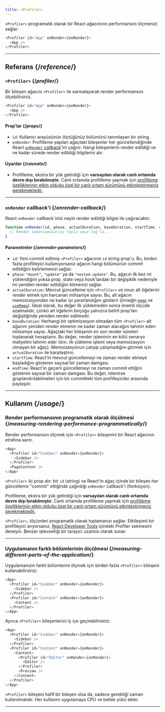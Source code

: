 ```yaml
---
title: <Profiler>
---
```


<Intro>

`<Profiler>` programatik olarak bir React ağacınının performansını ölçmenizi sağlar.

```js
<Profiler id="App" onRender={onRender}>
  <App />
</Profiler>
```

</Intro>

<InlineToc />

---

## Referans {/*reference*/}

### `<Profiler>` {/*profiler*/}

Bir bileşen ağacını `<Profiler>` ile sarmalayarak render performansını ölçebilirsiniz.

```js
<Profiler id="App" onRender={onRender}>
  <App />
</Profiler>
```

#### Prop'lar {/*props*/}

* `id`: Kullanıcı arayüzünün ölçtüğünüz bölümünü tanımlayan bir string.
* `onRender`: Profilleme yapılan ağaçtaki bileşenler her güncellendiğinde React [`onRender` callback](#onrender-callback)'ini çağırır. Hangi bileşenlerin render edildiği ve ne kadar sürede render edildiği bilgilerini alır.

#### Uyarılar {/*caveats*/}

* Profilleme, ekstra bir yük getirdiği için **varsayılan olarak canlı ortamda devre dışı bırakılmıştır.** Canlı ortamda profilleme yapmak için [profilleme özelliklerinin etkin olduğu özel bir canlı ortam sürümünü etkinleştirmeniz gerekmektedir.](https://fb.me/react-profiling)

---

### `onRender` callback'i {/*onrender-callback*/}

React `onRender` callback`inizi neyin render edildiği bilgisi ile çağıracaktır.

```js
function onRender(id, phase, actualDuration, baseDuration, startTime, commitTime) {
  // Render zamanlamalarını topla veya log'la...
}
```

#### Parametreler {/*onrender-parameters*/}

* `id`: Yeni commit edilmiş `<Profiler>` ağacının `id` string prop'u. Bu, birden fazla profilleyici kullanıyorsanız ağacın hangi bölümünün commit edildiğini belirlemenizi sağlar.
* `phase`: `"mount"`, `"update"` ya da `"nested-update"`. Bu, ağacın ilk kez mi yüklendiğini yoksa prop, state veya hook'lardaki bir değişiklik nedeniyle mi yeniden render edildiğini bilmenizi sağlar.
* `actualDuration`: Mevcut güncelleme için `<Profiler>` ve onun alt öğelerini render etmek için harcanan milisaniye sayısı. Bu, alt ağacın memoizasyondan ne kadar iyi yararlandığını gösterir (örneğin [`memo`](/reference/react/memo) ve [`useMemo`](/reference/react/useMemo)). İdeal olarak, bu değer ilk yüklemeden sonra önemli ölçüde azalmalıdır, çünkü alt öğelerin birçoğu yalnızca belirli prop'ları değiştiğinde yeniden render edilmedir.
* `baseDuration`: Herhangi bir optimizasyon olmadan tüm `<Profiler>` alt ağacını yeniden render etmenin ne kadar zaman alacağını tahmin eden milisaniye sayısı. Ağaçtaki her bileşenin en son render süreleri toplanarak hesaplanır. Bu değer, render işleminin en kötü senaryo maliyetini tahmin eder (örn. ilk yükleme işlemi veya memoizasyon olmayan bir ağaç). Memoizasyonun çalışıp çalışmadığını görmek için `actualDuration` ile karşılaştırın.
* `startTime`: React'in mevcut güncellemeyi ne zaman render etmeye başladığını gösteren sayısal bir zaman damgası.
* `endTime`: React'in geçerli güncellemeyi ne zaman commit ettiğini gösteren sayısal bir zaman damgası. Bu değer, istenirse gruplandırılabilmeleri için bir committeki tüm profilleyiciler arasında paylaşılır.

---

## Kullanım {/*usage*/}

### Render performansının programatik olarak ölçülmesi {/*measuring-rendering-performance-programmatically*/}

Render performansını ölçmek için `<Profiler>` bileşenini bir React ağacının etrafına sarın.

```js {2,4}
<App>
  <Profiler id="Sidebar" onRender={onRender}>
    <Sidebar />
  </Profiler>
  <PageContent />
</App>
```

`<Profiler>` iki prop alır: bir `id` (string) ve React'in ağaç içinde bir bileşen her güncelleme "commit" ettiğinde çağırdığı `onRender` callback'i (fonksiyon). 

<Pitfall>

Profilleme, ekstra bir yük getirdiği için **varsayılan olarak canlı ortamda devre dışı bırakılmıştır.** Canlı ortamda profilleme yapmak için [profilleme özelliklerinin etkin olduğu özel bir canlı ortam sürümünü etkinleştirmeniz gerekmektedir.](https://fb.me/react-profiling)

</Pitfall>

<Note>

`<Profiler>`, ölçümleri programatik olarak toplamanızı sağlar. Etkileşimli bir profilleyici arıyorsanız, [React Developer Tools](/learn/react-developer-tools) içindeki Profiler sekmesini deneyin. Benzer işlevselliği bir tarayıcı uzantısı olarak sunar.

</Note>

---

### Uygulamanın farklı bölümlerinin ölçülmesi {/*measuring-different-parts-of-the-application*/}

Uygulamanızın farklı bölümlerini ölçmek için birden fazla `<Profiler>` bileşeni kullanabilirsiniz:

```js {5,7}
<App>
  <Profiler id="Sidebar" onRender={onRender}>
    <Sidebar />
  </Profiler>
  <Profiler id="Content" onRender={onRender}>
    <Content />
  </Profiler>
</App>
```

Ayrıca `<Profiler>` bileşenlerini iç içe geçirebilirsiniz:

```js {5,7,9,12}
<App>
  <Profiler id="Sidebar" onRender={onRender}>
    <Sidebar />
  </Profiler>
  <Profiler id="Content" onRender={onRender}>
    <Content>
      <Profiler id="Editor" onRender={onRender}>
        <Editor />
      </Profiler>
      <Preview />
    </Content>
  </Profiler>
</App>
```

`<Profiler>` bileşeni hafif bir bileşen olsa da, sadece gerektiği zaman kullanılmalıdır. Her kullanım uygulamaya CPU ve bellek yükü ekler.

---

